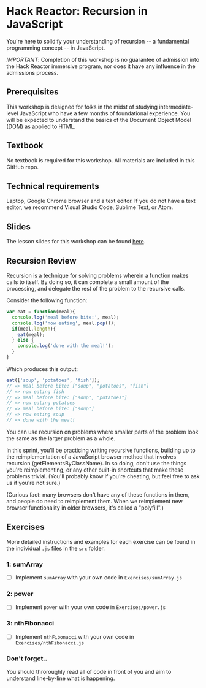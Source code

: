 # Hack Reactor: Recursion in JavaScript

You're here to solidify your understanding of recursion -- a fundamental programming concept -- in JavaScript.

*IMPORTANT*: Completion of this workshop is no guarantee of admission into the Hack Reactor immersive program, nor does it have any influence in the admissions process.

## Prerequisites

This workshop is designed for folks in the midst of studying intermediate-level JavaScript who have a few months of foundational experience. You will be expected to understand the basics of the Document Object Model (DOM) as applied to HTML.

## Textbook

No textbook is required for this workshop. All materials are included in this GitHub repo.

## Technical requirements

Laptop, Google Chrome browser and a text editor. If you do not have a text editor, we recommend Visual Studio Code, Sublime Text, or Atom.

## Slides

The lesson slides for this workshop can be found [here](https://docs.google.com/presentation/d/15Pyhsl6y_z_puirUJT5nhdouwCJpeKwRv7PNVYPbs0w/present#slide=id.g5f8fe97093_0_0).


## Recursion Review

Recursion is a technique for solving problems wherein a function makes calls to itself. By doing so, it can complete a small amount of the processing, and delegate the rest of the problem to the recursive calls.

Consider the following function:

```js
var eat = function(meal){
  console.log('meal before bite:', meal);
  console.log('now eating', meal.pop());
  if(meal.length){
    eat(meal);
  } else {
    console.log('done with the meal!');
  }
}
```

Which produces this output:

```js
eat(['soup', 'potatoes', 'fish']);
// => meal before bite: ["soup", "potatoes", "fish"]
// => now eating fish
// => meal before bite: ["soup", "potatoes"]
// => now eating potatoes
// => meal before bite: ["soup"]
// => now eating soup
// => done with the meal!
```

You can use recursion on problems where smaller parts of the problem look the same as the larger problem as a whole.

In this sprint, you'll be practicing writing recursive functions, building up to  the reimplementation of a JavaScript browser method that involves recursion (getElementsByClassName). In so doing, don't use the things you're reimplementing, or any other built-in shortcuts that make these problems trivial. (You'll probably know if you're cheating, but feel free to ask us if you're not sure.)

(Curious fact: many browsers don't have any of these functions in them, and people do need to reimplement them.  When we reimplement new browser functionality in older browsers, it's called a "polyfill".)

## Exercises

More detailed instructions and examples for each exercise can be found in the individual `.js` files in the `src` folder.

### 1: sumArray

- [ ] Implement `sumArray` with your own code in `Exercises/sumArray.js`

### 2: power

- [ ] Implement `power` with your own code in `Exercises/power.js`

### 3: nthFibonacci

- [ ] Implement `nthFibonacci` with your own code in `Exercises/nthFibonacci.js`


### Don't forget..

You should throroughly read all of code in front of you and aim to understand line-by-line what is happening.
